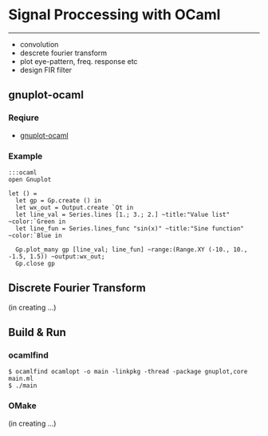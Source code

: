 Signal Proccessing with OCaml
===========================================================================

---------------------------------------------------------------------------

- convolution
- descrete fourier transform
- plot eye-pattern, freq. response etc
- design FIR filter

gnuplot-ocaml
---------------------------------------------------------------------------
### Reqiure
- [gnuplot-ocaml](https://bitbucket.org/ogu/gnuplot-ocaml)

### Example

    :::ocaml
    open Gnuplot

    let () =
      let gp = Gp.create () in
      let wx_out = Output.create `Qt in
      let line_val = Series.lines [1.; 3.; 2.] ~title:"Value list" ~color:`Green in
      let line_fun = Series.lines_func "sin(x)" ~title:"Sine function" ~color:`Blue in

      Gp.plot_many gp [line_val; line_fun] ~range:(Range.XY (-10., 10., -1.5, 1.5)) ~output:wx_out;
      Gp.close gp


Discrete Fourier Transform
---------------------------------------------------------------------------

(in creating ...)

Build & Run
---------------------------------------------------------------------------
### ocamlfind

    $ ocamlfind ocamlopt -o main -linkpkg -thread -package gnuplot,core main.ml
    $ ./main

### OMake

(in creating ...)



